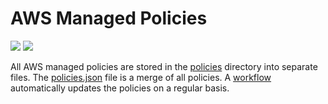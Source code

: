 # AWS Managed Policies

![](https://shields.io/date/1736750352.svg?label=last%20run)
![](https://shields.io/date/1736750352.svg?label=last%20updated)

All AWS managed policies are stored in the [policies](policies) directory into
separate files. The [policies.json](policies/policies.json) file is a merge of
all policies. A [workflow](.github/workflows/list-policies.yaml) automatically
updates the policies on a regular basis.
